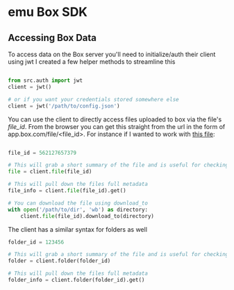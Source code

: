 # emu Box SDK

## Accessing Box Data

To access data on the Box server you'll need to initialize/auth their client using jwt
I created a few helper methods to streamline this

```python

from src.auth import jwt
client = jwt()

# or if you want your credentials stored somewhere else
client = jwt('/path/to/config.json')
```

You can use the client to directly access files uploaded to box via the file's *file_id*. From the browser you can get this straight from the url in the form of app.box.com/file/<file_id>.
For instance if I wanted to work with [this file](https://app.box.com/file/562127657379):

```python

file_id = 562127657379

# This will grab a short summary of the file and is useful for checking if it exists and you have access
file = client.file(file_id)

# This will pull down the files full metadata
file_info = client.file(file_id).get()

# You can download the file using download_to
with open('/path/to/dir', 'wb') as directory:
    client.file(file_id).download_to(directory)

```

The client has a similar syntax for folders as well

```python
folder_id = 123456

# This will grab a short summary of the file and is useful for checking if it exists and you have access
folder = client.folder(folder_id)

# This will pull down the files full metadata
folder_info = client.folder(folder_id).get()
```
